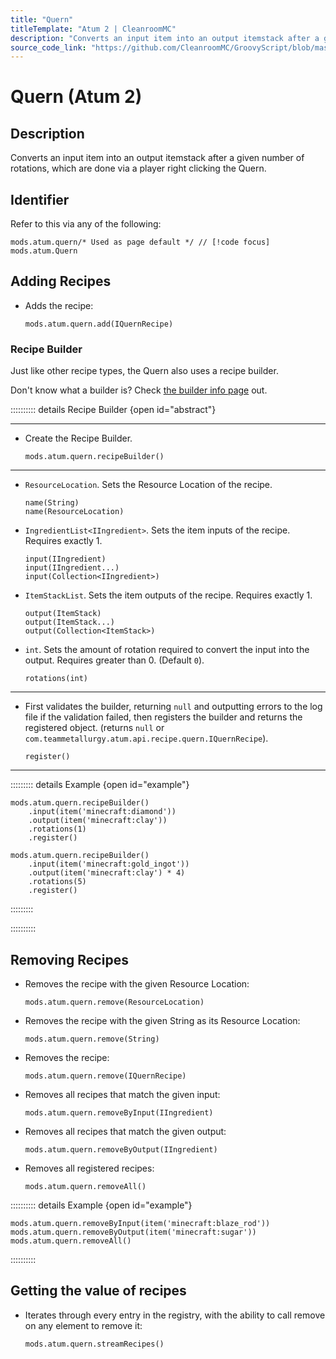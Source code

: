 ```yaml
---
title: "Quern"
titleTemplate: "Atum 2 | CleanroomMC"
description: "Converts an input item into an output itemstack after a given number of rotations, which are done via a player right clicking the Quern."
source_code_link: "https://github.com/CleanroomMC/GroovyScript/blob/master/src/main/java/com/cleanroommc/groovyscript/compat/mods/atum/Quern.java"
---
```


# Quern (Atum 2)

## Description

Converts an input item into an output itemstack after a given number of rotations, which are done via a player right clicking the Quern.

## Identifier

Refer to this via any of the following:

```groovy:no-line-numbers {1}
mods.atum.quern/* Used as page default */ // [!code focus]
mods.atum.Quern
```


## Adding Recipes

- Adds the recipe:

    ```groovy:no-line-numbers
    mods.atum.quern.add(IQuernRecipe)
    ```


### Recipe Builder

Just like other recipe types, the Quern also uses a recipe builder.

Don't know what a builder is? Check [the builder info page](../../getting_started/builder.md) out.

:::::::::: details Recipe Builder {open id="abstract"}

---

- Create the Recipe Builder.

    ```groovy:no-line-numbers
    mods.atum.quern.recipeBuilder()
    ```

---

- `ResourceLocation`. Sets the Resource Location of the recipe.

    ```groovy:no-line-numbers
    name(String)
    name(ResourceLocation)
    ```

- `IngredientList<IIngredient>`. Sets the item inputs of the recipe. Requires exactly 1.

    ```groovy:no-line-numbers
    input(IIngredient)
    input(IIngredient...)
    input(Collection<IIngredient>)
    ```

- `ItemStackList`. Sets the item outputs of the recipe. Requires exactly 1.

    ```groovy:no-line-numbers
    output(ItemStack)
    output(ItemStack...)
    output(Collection<ItemStack>)
    ```

- `int`. Sets the amount of rotation required to convert the input into the output. Requires greater than 0. (Default `0`).

    ```groovy:no-line-numbers
    rotations(int)
    ```

---

- First validates the builder, returning `null` and outputting errors to the log file if the validation failed, then registers the builder and returns the registered object. (returns `null` or `com.teammetallurgy.atum.api.recipe.quern.IQuernRecipe`).

    ```groovy:no-line-numbers
    register()
    ```

---

::::::::: details Example {open id="example"}
```groovy:no-line-numbers
mods.atum.quern.recipeBuilder()
    .input(item('minecraft:diamond'))
    .output(item('minecraft:clay'))
    .rotations(1)
    .register()

mods.atum.quern.recipeBuilder()
    .input(item('minecraft:gold_ingot'))
    .output(item('minecraft:clay') * 4)
    .rotations(5)
    .register()
```

:::::::::

::::::::::

## Removing Recipes

- Removes the recipe with the given Resource Location:

    ```groovy:no-line-numbers
    mods.atum.quern.remove(ResourceLocation)
    ```

- Removes the recipe with the given String as its Resource Location:

    ```groovy:no-line-numbers
    mods.atum.quern.remove(String)
    ```

- Removes the recipe:

    ```groovy:no-line-numbers
    mods.atum.quern.remove(IQuernRecipe)
    ```

- Removes all recipes that match the given input:

    ```groovy:no-line-numbers
    mods.atum.quern.removeByInput(IIngredient)
    ```

- Removes all recipes that match the given output:

    ```groovy:no-line-numbers
    mods.atum.quern.removeByOutput(IIngredient)
    ```

- Removes all registered recipes:

    ```groovy:no-line-numbers
    mods.atum.quern.removeAll()
    ```

:::::::::: details Example {open id="example"}
```groovy:no-line-numbers
mods.atum.quern.removeByInput(item('minecraft:blaze_rod'))
mods.atum.quern.removeByOutput(item('minecraft:sugar'))
mods.atum.quern.removeAll()
```

::::::::::

## Getting the value of recipes

- Iterates through every entry in the registry, with the ability to call remove on any element to remove it:

    ```groovy:no-line-numbers
    mods.atum.quern.streamRecipes()
    ```
